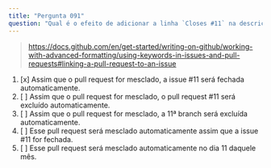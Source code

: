 ```yaml
---
title: "Pergunta 091"
question: "Qual é o efeito de adicionar a linha `Closes #11` na descrição do pull request?"
---
```



> https://docs.github.com/en/get-started/writing-on-github/working-with-advanced-formatting/using-keywords-in-issues-and-pull-requests#linking-a-pull-request-to-an-issue
1. [x] Assim que o pull request for mesclado, a issue #11 será fechada automaticamente.
1. [ ] Assim que o pull request for mesclado, o pull request #11 será excluído automaticamente.
1. [ ] Assim que o pull request for mesclado, a 11ª branch será excluída automaticamente.
1. [ ] Esse pull request será mesclado automaticamente assim que a issue #11 for fechada.
1. [ ] Esse pull request será mesclado automaticamente no dia 11 daquele mês.
